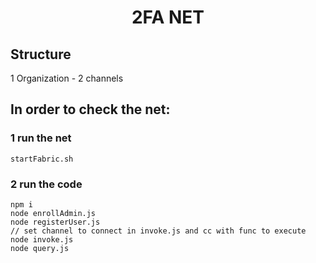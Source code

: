 <center>

# 2FA NET

</center>

## Structure
1 Organization - 2 channels 

## In order to check the net:
### 1 run the net
  
``` 
startFabric.sh
```
### 2 run the code  
``` 
npm i
node enrollAdmin.js
node registerUser.js
// set channel to connect in invoke.js and cc with func to execute
node invoke.js
node query.js
```
